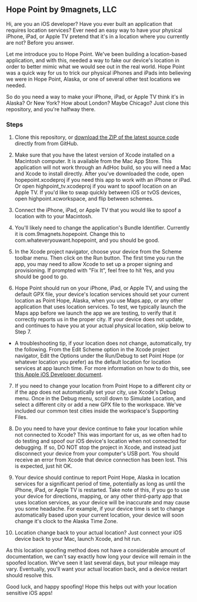 ## Hope Point by 9magnets, LLC

Hi, are you an iOS developer? Have you ever built an application that requires location services? Ever need an easy way to have your physical iPhone, iPad, or Apple TV pretend that it's in a location where you currently are not? Before you answer.

Let me introduce you to Hope Point. We've been building a location-based application, and with this, needed a way to fake our device's location in order to better mimic what we would see out in the real world. Hope Point was a quick way for us to trick our physical iPhones and iPads into believing we were in Hope Point, Alaska, or one of several other test locations we needed.

So do you need a way to make your iPhone, iPad, or Apple TV think it's in Alaska? Or New York? How about London? Maybe Chicago? Just clone this repository, and you're halfway there.

### Steps 

1) Clone this repository, or [download the ZIP of the latest source code](https://github.com/9magnets/HopePoint/archive/master.zip) directly from from GitHub.

2) Make sure that you have the latest version of Xcode installed on a Macintosh computer. It is available from the Mac App Store. This application will not work through an AdHoc build, so you will need a Mac and Xcode to install directly. After you've downloaded the code, open hopepoint.xcodeproj if you need this app to work with an iPhone or iPad. Or open highpoint_tv.xcodeproj if you want to spoof location on an Apple TV. If you'd like to swap quickly between iOS or tvOS devices, open highpoint.xcworkspace, and flip between schemes.

3) Connect the iPhone, iPad, or Apple TV that you would like to spoof a location with to your Macintosh. 

4) You'll likely need to change the application's Bundle Identifier. Currently it is com.9magnets.hopepoint. Change this to com.whateveryouwant.hopepoint, and you should be good.

5) In the Xcode project navigator, choose your device from the Scheme toolbar menu. Then click on the Run button. The first time you run the app, you may need to allow Xcode to set up a proper signing and provisioning. If prompted with "Fix It", feel free to hit Yes, and you should be good to go. 

6) Hope Point should run on your iPhone, iPad, or Apple TV, and using the default GPX file, your device's location services should set your current location as Point Hope, Alaska, when you use Maps.app, or any other application that uses location services. To test, we typically launch the Maps app before we launch the app we are testing, to verify that it correctly reports us in the proper city. If your device does not update, and continues to have you at your actual physical location, skip below to Step 7.
  
  * A troubleshooting tip, if your location does not change, automatically, try the following. From the Edit Scheme option in the Xcode project navigator, Edit the Options under the Run/Debug to set Point Hope (or whatever location you prefer) as the default location for location services at app launch time. For more information on how to do this, see [this Apple iOS Developer document](https://developer.apple.com/library/ios/recipes/xcode_help-scheme_editor/Articles/simulating_location_on_run.html#//apple_ref/doc/uid/TP40010402-CH10).

7) If you need to change your location from Point Hope to a different city or if the app does not automatically set your city, use Xcode's Debug menu. Once in the Debug menu, scroll down to Simulate Location, and select a different city or add a new GPX file to the workspace. We've included our common test cities inside the workspace's Supporting Files. 

8) Do you need to have your device continue to fake your location while not connected to Xcode? This was important for us, as we often had to do testing and spoof our iOS device's location when not connected for debugging. If so, DO NOT stop the project in Xcode, and instead just disconnect your device from your computer's USB port. You should receive an error from Xcode that device connection has been lost. This is expected, just hit OK.

9) Your device should continue to report Point Hope, Alaska in location services for a significant period of time, potentially as long as until the iPhone, iPad, or Apple TV is restarted. Take note of this, if you go to use your device for directions, mapping, or any other third-party app that uses location services, as your device will be inaccurate and may cause you some headache. For example, if your device time is set to change automatically based upon your current location, your device will soon change it's clock to the Alaska Time Zone.

10) Location change back to your actual location? Just connect your iOS device back to your Mac, launch Xcode, and hit run.

As this location spoofing method does not have a considerable amount of documentation, we can't say exactly how long your device will remain in the spoofed location. We've seen it last several days, but your mileage may vary. Eventually, you'll want your actual location back, and a device restart should resolve this.

Good luck, and happy spoofing! Hope this helps out with your location sensitive iOS apps!